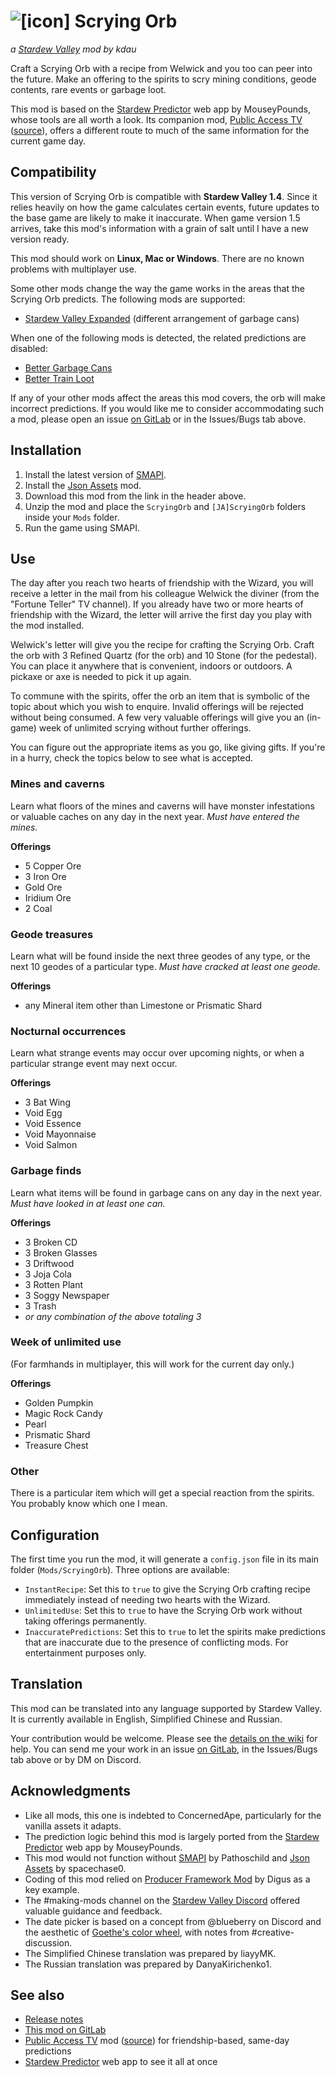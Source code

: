 # ![[icon]](https://kdau.gitlab.io/ScryingOrb/icon.png) Scrying Orb
*a [Stardew Valley](http://stardewvalley.net/) mod by kdau*

Craft a Scrying Orb with a recipe from Welwick and you too can peer into the future. Make an offering to the spirits to scry mining conditions, geode contents, rare events or garbage loot.

This mod is based on the [Stardew Predictor](https://mouseypounds.github.io/stardew-predictor/) web app by MouseyPounds, whose tools are all worth a look. Its companion mod, [Public Access TV](https://www.moddrop.com/stardew-valley/mods/757967-public-access-tv) ([source](=https://gitlab.com/kdau/predictivemods/-/tree/master/PublicAccessTV)), offers a different route to much of the same information for the current game day.

## Compatibility

This version of Scrying Orb is compatible with **Stardew Valley 1.4**. Since it relies heavily on how the game calculates certain events, future updates to the base game are likely to make it inaccurate. When game version 1.5 arrives, take this mod's information with a grain of salt until I have a new version ready.

This mod should work on **Linux, Mac or Windows**. There are no known problems with multiplayer use.

Some other mods change the way the game works in the areas that the Scrying Orb predicts. The following mods are supported:

* [Stardew Valley Expanded](https://www.nexusmods.com/stardewvalley/mods/3753) (different arrangement of garbage cans)

When one of the following mods is detected, the related predictions are disabled:

* [Better Garbage Cans](https://www.nexusmods.com/stardewvalley/mods/4171)
* [Better Train Loot](https://www.nexusmods.com/stardewvalley/mods/4234)

If any of your other mods affect the areas this mod covers, the orb will make incorrect predictions. If you would like me to consider accommodating such a mod, please open an issue [on GitLab](https://gitlab.com/kdau/predictivemods/-/issues) or in the Issues/Bugs tab above.

## Installation

1. Install the latest version of [SMAPI](https://smapi.io/).
1. Install the [Json Assets](https://www.nexusmods.com/stardewvalley/mods/1720) mod.
1. Download this mod from the link in the header above.
1. Unzip the mod and place the `ScryingOrb` and `[JA]ScryingOrb` folders inside your `Mods` folder.
1. Run the game using SMAPI.

## Use

The day after you reach two hearts of friendship with the Wizard, you will receive a letter in the mail from his colleague Welwick the diviner (from the "Fortune Teller" TV channel). If you already have two or more hearts of friendship with the Wizard, the letter will arrive the first day you play with the mod installed.

Welwick's letter will give you the recipe for crafting the Scrying Orb. Craft the orb with 3 Refined Quartz (for the orb) and 10 Stone (for the pedestal). You can place it anywhere that is convenient, indoors or outdoors. A pickaxe or axe is needed to pick it up again.

To commune with the spirits, offer the orb an item that is symbolic of the topic about which you wish to enquire. Invalid offerings will be rejected without being consumed. A few very valuable offerings will give you an (in-game) week of unlimited scrying without further offerings.

You can figure out the appropriate items as you go, like giving gifts. If you're in a hurry, check the topics below to see what is accepted.

### Mines and caverns

Learn what floors of the mines and caverns will have monster infestations or valuable caches on any day in the next year. *Must have entered the mines.*

**Offerings**

* 5 Copper Ore
* 3 Iron Ore
* Gold Ore
* Iridium Ore
* 2 Coal

### Geode treasures

Learn what will be found inside the next three geodes of any type, or the next 10 geodes of a particular type. *Must have cracked at least one geode.*

**Offerings**

* any Mineral item other than Limestone or Prismatic Shard

### Nocturnal occurrences

Learn what strange events may occur over upcoming nights, or when a particular strange event may next occur.

**Offerings**

* 3 Bat Wing
* Void Egg
* Void Essence
* Void Mayonnaise
* Void Salmon

### Garbage finds

Learn what items will be found in garbage cans on any day in the next year. *Must have looked in at least one can.*

**Offerings**

* 3 Broken CD
* 3 Broken Glasses
* 3 Driftwood
* 3 Joja Cola
* 3 Rotten Plant
* 3 Soggy Newspaper
* 3 Trash
* *or any combination of the above totaling 3*

### Week of unlimited use

(For farmhands in multiplayer, this will work for the current day only.)

**Offerings**

* Golden Pumpkin
* Magic Rock Candy
* Pearl
* Prismatic Shard
* Treasure Chest

### Other

There is a particular item which will get a special reaction from the spirits. You probably know which one I mean.

## Configuration

The first time you run the mod, it will generate a `config.json` file in its main folder (`Mods/ScryingOrb`). Three options are available:

* `InstantRecipe`: Set this to `true` to give the Scrying Orb crafting recipe immediately instead of needing two hearts with the Wizard.
* `UnlimitedUse`: Set this to `true` to have the Scrying Orb work without taking offerings permanently.
* `InaccuratePredictions`: Set this to `true` to let the spirits make predictions that are inaccurate due to the presence of conflicting mods. For entertainment purposes only.

## Translation

This mod can be translated into any language supported by Stardew Valley. It is currently available in English, Simplified Chinese and Russian.

Your contribution would be welcome. Please see the [details on the wiki](https://stardewvalleywiki.com/Modding:Translations) for help. You can send me your work in an issue [on GitLab](https://gitlab.com/kdau/predictivemods/-/issues), in the Issues/Bugs tab above or by DM on Discord.

## Acknowledgments

* Like all mods, this one is indebted to ConcernedApe, particularly for the vanilla assets it adapts.
* The prediction logic behind this mod is largely ported from the [Stardew Predictor](https://mouseypounds.github.io/stardew-predictor/) web app by MouseyPounds.
* This mod would not function without [SMAPI](https://smapi.io/) by Pathoschild and [Json Assets](https://www.nexusmods.com/stardewvalley/mods/1720) by spacechase0.
* Coding of this mod relied on [Producer Framework Mod](https://www.nexusmods.com/stardewvalley/mods/4970) by Digus as a key example.
* The #making-mods channel on the [Stardew Valley Discord](https://discordapp.com/invite/StardewValley) offered valuable guidance and feedback.
* The date picker is based on a concept from @blueberry on Discord and the aesthetic of [Goethe's color wheel](https://commons.wikimedia.org/wiki/File:Goethe,_Farbenkreis_zur_Symbolisierung_des_menschlichen_Geistes-_und_Seelenlebens,_1809.jpg), with notes from #creative-discussion.
* The Simplified Chinese translation was prepared by liayyMK.
* The Russian translation was prepared by DanyaKirichenko1.

## See also

* [Release notes](https://gitlab.com/kdau/predictivemods/-/blob/master/ScryingOrb/RELEASE-NOTES.md)
* [This mod on GitLab](https://gitlab.com/kdau/predictivemods/-/tree/master/ScryingOrb)
* [Public Access TV](https://www.moddrop.com/stardew-valley/mods/757967-public-access-tv) mod ([source](https://gitlab.com/kdau/predictivemods/-/tree/master/PublicAccessTV)) for friendship-based, same-day predictions
* [Stardew Predictor](https://mouseypounds.github.io/stardew-predictor/) web app to see it all at once
